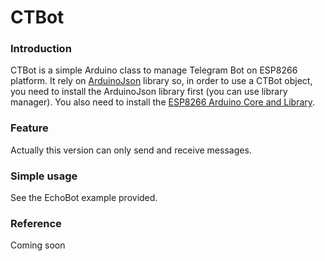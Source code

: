 # CTBot

### Introduction
CTBot is a simple Arduino class to manage Telegram Bot on ESP8266 platform.
It rely on [ArduinoJson](https://github.com/bblanchon/ArduinoJson) library so, in order to use a CTBot object, you need to install the ArduinoJson library first (you can use library manager).
You also need to install the [ESP8266 Arduino Core and Library](https://github.com/esp8266/Arduino).

### Feature
Actually this version can only send and receive messages.

### Simple usage
See the EchoBot example provided.

### Reference
Coming soon
